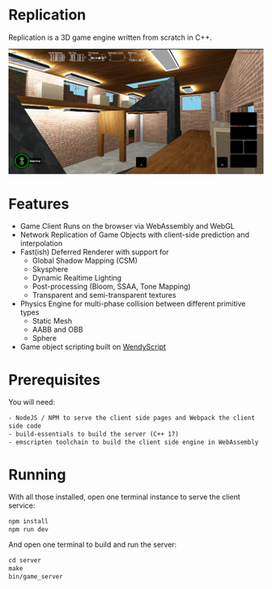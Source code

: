 # Replication
Replication is a 3D game engine written from scratch in C++.

<p align="center" >
<img src="https://raw.githubusercontent.com/fg123/replication/master/screenshot.png">
</p>


# Features
- Game Client Runs on the browser via WebAssembly and WebGL
- Network Replication of Game Objects with client-side prediction and interpolation
- Fast(ish) Deferred Renderer with support for
    - Global Shadow Mapping (CSM)
    - Skysphere
    - Dynamic Realtime Lighting
    - Post-processing (Bloom, SSAA, Tone Mapping)
    - Transparent and semi-transparent textures
- Physics Engine for multi-phase collision between different primitive types
    - Static Mesh
    - AABB and OBB
    - Sphere
- Game object scripting built on [WendyScript](https://wendy.felixguo.me/)

# Prerequisites
You will need:
```
- NodeJS / NPM to serve the client side pages and Webpack the client side code
- build-essentials to build the server (C++ 17)
- emscripten toolchain to build the client side engine in WebAssembly
```

# Running
With all those installed, open one terminal instance to serve the client service:
```
npm install
npm run dev
```

And open one terminal to build and run the server:
```
cd server
make
bin/game_server
```

